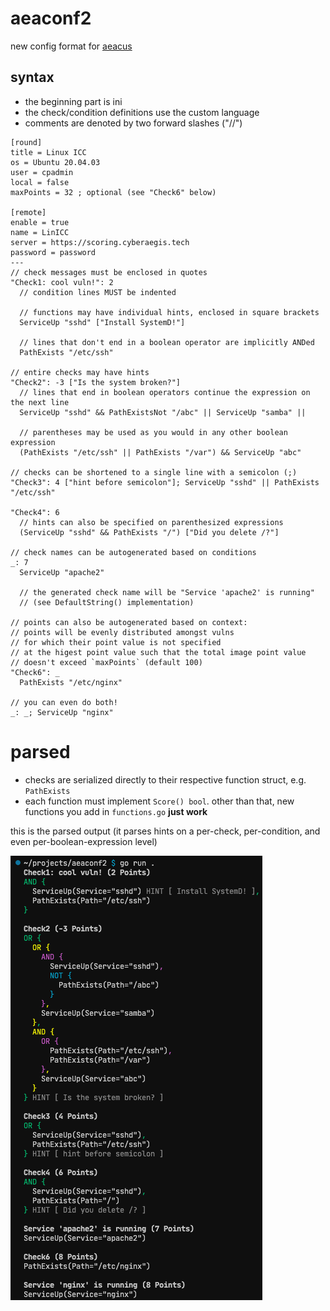 # aeaconf2

new config format for [aeacus](https://github.com/elysium-suite/aeacus)

## syntax

- the beginning part is ini
- the check/condition definitions use the custom language
- comments are denoted by two forward slashes ("//")

```hcl
[round]
title = Linux ICC
os = Ubuntu 20.04.03
user = cpadmin
local = false
maxPoints = 32 ; optional (see "Check6" below)

[remote]
enable = true
name = LinICC
server = https://scoring.cyberaegis.tech
password = password
---
// check messages must be enclosed in quotes
"Check1: cool vuln!": 2
  // condition lines MUST be indented

  // functions may have individual hints, enclosed in square brackets
  ServiceUp "sshd" ["Install SystemD!"]

  // lines that don't end in a boolean operator are implicitly ANDed
  PathExists "/etc/ssh"

// entire checks may have hints
"Check2": -3 ["Is the system broken?"]
  // lines that end in boolean operators continue the expression on the next line
  ServiceUp "sshd" && PathExistsNot "/abc" || ServiceUp "samba" ||

  // parentheses may be used as you would in any other boolean expression
  (PathExists "/etc/ssh" || PathExists "/var") && ServiceUp "abc"

// checks can be shortened to a single line with a semicolon (;)
"Check3": 4 ["hint before semicolon"]; ServiceUp "sshd" || PathExists "/etc/ssh"

"Check4": 6
  // hints can also be specified on parenthesized expressions
  (ServiceUp "sshd" && PathExists "/") ["Did you delete /?"]

// check names can be autogenerated based on conditions
_: 7
  ServiceUp "apache2"

  // the generated check name will be "Service 'apache2' is running"
  // (see DefaultString() implementation)

// points can also be autogenerated based on context:
// points will be evenly distributed amongst vulns
// for which their point value is not specified
// at the higest point value such that the total image point value
// doesn't exceed `maxPoints` (default 100)
"Check6": _
  PathExists "/etc/nginx"

// you can even do both!
_: _; ServiceUp "nginx"
```

# parsed

- checks are serialized directly to their respective function struct, e.g. `PathExists`
- each function must implement `Score() bool`. other than that, new functions you add in `functions.go` **just work**

this is the parsed output (it parses hints on a per-check, per-condition, and even per-boolean-expression level)

![](./assets/screenshot.png)
